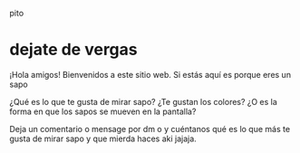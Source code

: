 pito
<html>
<head>
	<title>Miras sapo</title>
</head>
<body>
	<h1>dejate de vergas</h1>
	<p>¡Hola amigos! Bienvenidos a este sitio web. Si estás aquí es porque eres un sapo</p>
	<p>¿Qué es lo que te gusta de mirar sapo? ¿Te gustan los colores? ¿O es la forma en que los sapos se mueven en la pantalla?</p>
	<p>Deja un comentario o mensage por dm o  y cuéntanos qué es lo que más te gusta de mirar sapo y que mierda haces aki jajaja.</p>
</body>
</html>
